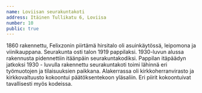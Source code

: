 ```yaml
---
name: Loviisan seurakuntakoti
address: Itäinen Tullikatu 6, Loviisa
number: 10
public: true
---
```

1860 rakennettu, Felixzonin piirtämä hirsitalo oli asuinkäytössä, leipomona ja viinikauppana. Seurakunta osti talon 1919 pappilaksi. 1930-luvun alussa rakennusta pidennettiin itäänpäin seurakuntakodiksi. Pappilan itäpäädyn jatkoksi 1930 - luvulla rakennettu seurakuntakoti toimi lähinnä eri työmuotojen ja tilaisuuksien paikkana. Alakerrassa oli kirkkoherranvirasto ja kirkkovaltuusto kokoontui päätöksentekoon yläsaliin. Eri piirit kokoontuivat tavallisesti myös kodeissa.
